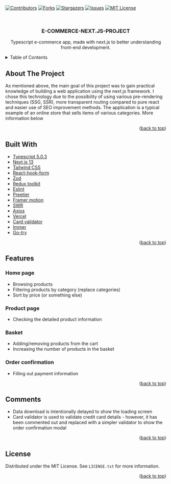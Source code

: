<div id="top"></div>

<!-- PROJECT SHIELDS -->
<!--
*** I'm using markdown "reference style" links for readability.
*** Reference links are enclosed in brackets [ ] instead of parentheses ( ).
*** See the bottom of this document for the declaration of the reference variables
*** for contributors-url, forks-url, etc. This is an optional, concise syntax you may use.
*** https://www.markdownguide.org/basic-syntax/#reference-style-links
-->
[![Contributors][contributors-shield]][contributors-url]
[![Forks][forks-shield]][forks-url]
[![Stargazers][stars-shield]][stars-url]
[![Issues][issues-shield]][issues-url]
[![MIT License][license-shield]][license-url]

<!-- PROJECT LOGO -->
<br />
<div align="center">


<h3 align="center">E-COMMERCE-NEXT.JS-PROJECT</h3>

  <p align="center">
  Typescript e-commerce app, made with next.js to better understanding front-end development.
  </p>
</div>



<!-- TABLE OF CONTENTS -->
<details>
  <summary>Table of Contents</summary>
  <ol>
    <li><a href="#about-the-project">About the project</a></li>
     <li><a href="#built-with">Built With</a></li>
    <li><a href="#features">Features</a></li>
    <li><a href="#comments">Comments</a></li>
    <li><a href="#license">License</a></li>
  </ol>
</details>



<!-- ABOUT THE PROJECT -->
## About The Project
As mentioned above, the main goal of this project was to gain practical knowledge of building a web application using the next.js framework. I chose this technology due to the possibility of using various pre-rendering techniques (SSG, SSR), more transparent routing compared to pure react and easier use of SEO improvement methods.
The application is a typical example of an online store that sells items of various categories. More information below

<p align="right">(<a href="#top">back to top</a>)</p>

## Built With

* [Typescript 5.0.3](https://www.typescriptlang.org/docs/)
* [Next.js 13](https://nextjs.org/docs)
* [Tailwind CSS](https://v2.tailwindcss.com/docs)
* [React-hook-form](https://react-hook-form.com/api/)
* [Zod](https://zod.dev/)
* [Redux toolkit](https://redux-toolkit.js.org/)
* [Eslint](https://eslint.org/docs/latest/)
* [Preetier](https://prettier.io/docs/en/options.html)
* [Framer motion](https://www.framer.com/motion/)
* [SWR](https://swr.vercel.app/)
* [Axios](https://axios-http.com/docs/intro)
* [Vercel](https://vercel.com/docs)
* [Card validator](https://vercel.com/docs)
* [Immer](https://vercel.com/docs)
* [Go-try](https://vercel.com/docs)

<p align="right">(<a href="#top">back to top</a>)</p>


## Features
### Home page
- Browsing products
- Filtering products by category (replace categories)
- Sort by price (or something else)

### Product page
- Checking the detailed product information

### Basket
- Adding/removing products from the cart
- Increasing the number of products in the basket

### Order confirmation
- Filling out payment information


<p align="right">(<a href="#top">back to top</a>)</p>

## Comments

- Data download is intentionally delayed to show the loading screen
- Card validator is used to validate credit card details - however, it has been commented out and replaced with a simpler validator to show the order confirmation modal



<p align="right">(<a href="#top">back to top</a>)</p>





<!-- LICENSE -->
## License

Distributed under the MIT License. See `LICENSE.txt` for more information.

<p align="right">(<a href="#top">back to top</a>)</p>







<!-- MARKDOWN LINKS & IMAGES -->
<!-- https://www.markdownguide.org/basic-syntax/#reference-style-links -->
[contributors-shield]: https://img.shields.io/github/contributors/pStrachota/E-COMMERCE-NEXT.JS.svg?style=for-the-badge
[contributors-url]: https://github.com/pStrachota/E-COMMERCE-NEXT.JS/graphs/contributors
[forks-shield]: https://img.shields.io/github/forks/pStrachota/E-COMMERCE-NEXT.JS.svg?style=for-the-badge
[forks-url]: https://github.com/pStrachota/E-COMMERCE-NEXT.JS/network/members
[stars-shield]: https://img.shields.io/github/stars/pStrachota/E-COMMERCE-NEXT.JS.svg?style=for-the-badge
[stars-url]: https://github.com/pStrachota/E-COMMERCE-NEXT.JS/stargazers
[issues-shield]: https://img.shields.io/github/issues/pStrachota/E-COMMERCE-NEXT.JS.svg?style=for-the-badge
[issues-url]: https://github.com/pStrachota/E-COMMERCE-NEXT.JS/issues
[license-shield]: https://img.shields.io/github/license/pStrachota/E-COMMERCE-NEXT.JS.svg?style=for-the-badge
[license-url]: https://github.com/pStrachota/E-COMMERCE-NEXT.JS/blob/master/LICENSE.txt
[linkedin-shield]: https://img.shields.io/badge/-LinkedIn-black.svg?style=for-the-badge&logo=linkedin&colorB=555
[linkedin-url]: https://linkedin.com/in/linkedin_username
[product-screenshot]: images/screenshot.png



